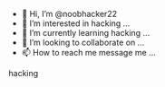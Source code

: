 - 👋 Hi, I’m @noobhacker22
- 👀 I’m interested in  hacking ...
- 🌱 I’m currently learning hacking ...
- 💞️ I’m looking to collaborate on ...
- 📫 How to reach me message me ...

<!---
noobhacker22/noobhacker22 is a ✨ special ✨ repository because its `README.md` (this file) appears on your GitHub profile.
You can click the Preview link to take a look at your changes.
--->
hacking 


